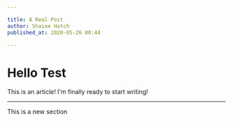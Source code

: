 ```yaml
---

title: A Real Post
author: Shaine Hatch
published_at: 2020-05-26 00:44

---
```


# Hello <b>Test</b>

This is an article! I'm finally ready to start writing!

---

This is a new section
